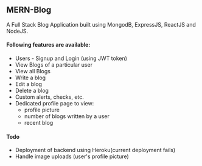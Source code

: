 ## MERN-Blog

A Full Stack Blog Application built using MongodB, ExpressJS, ReactJS and NodeJS. 

#### Following features are available:

- Users - Signup and Login (using JWT token)
- View Blogs of a particular user
- View all Blogs
- Write a blog
- Edit a blog
- Delete a blog
- Custom alerts, checks, etc. 
- Dedicated profile page to view:
  - profile picture
  - number of blogs written by a user
  - recent blog

#### Todo

- Deployment of backend using Heroku(current deployment fails) 
- Handle image uploads (user's profile picture)
